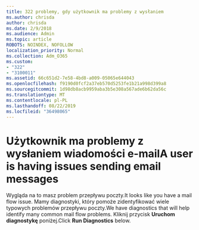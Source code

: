 ```yaml
---
title: 322 problemy, gdy użytkownik ma problemy z wysłaniem
ms.author: chrisda
author: chrisda
ms.date: 2/9/2018
ms.audience: Admin
ms.topic: article
ROBOTS: NOINDEX, NOFOLLOW
localization_priority: Normal
ms.collection: Adm_O365
ms.custom:
- "322"
- "3100011"
ms.assetid: 66c651d2-7e58-4bd8-a009-05065e644043
ms.openlocfilehash: f9190d0fcf2a37eb570d5253fe1b21a998d399a8
ms.sourcegitcommit: 1d98db8acb9959aba3b5e308a567ade6b62da56c
ms.translationtype: MT
ms.contentlocale: pl-PL
ms.lasthandoff: 08/22/2019
ms.locfileid: "36498065"
---
```

# <a name="a-user-is-having-issues-sending-email-messages"></a><span data-ttu-id="ac56b-102">Użytkownik ma problemy z wysłaniem wiadomości e-mail</span><span class="sxs-lookup"><span data-stu-id="ac56b-102">A user is having issues sending email messages</span></span>

<span data-ttu-id="ac56b-103">Wygląda na to masz problem przepływu poczty.</span><span class="sxs-lookup"><span data-stu-id="ac56b-103">It looks like you have a mail flow issue.</span></span> <span data-ttu-id="ac56b-104">Mamy diagnostyki, który pomoże zidentyfikować wiele typowych problemów przepływu poczty.</span><span class="sxs-lookup"><span data-stu-id="ac56b-104">We have diagnostics that will help identify many common mail flow problems.</span></span> <span data-ttu-id="ac56b-105">Kliknij przycisk **Uruchom diagnostykę** poniżej.</span><span class="sxs-lookup"><span data-stu-id="ac56b-105">Click **Run Diagnostics** below.</span></span>
